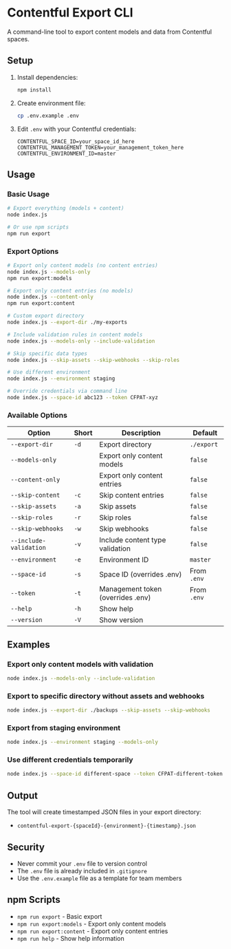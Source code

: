 # Contentful Export CLI

A command-line tool to export content models and data from Contentful spaces.

## Setup

1. Install dependencies:
   ```bash
   npm install
   ```

2. Create environment file:
   ```bash
   cp .env.example .env
   ```

3. Edit `.env` with your Contentful credentials:
   ```env
   CONTENTFUL_SPACE_ID=your_space_id_here
   CONTENTFUL_MANAGEMENT_TOKEN=your_management_token_here
   CONTENTFUL_ENVIRONMENT_ID=master
   ```

## Usage

### Basic Usage

```bash
# Export everything (models + content)
node index.js

# Or use npm scripts
npm run export
```

### Export Options

```bash
# Export only content models (no content entries)
node index.js --models-only
npm run export:models

# Export only content entries (no models)
node index.js --content-only
npm run export:content

# Custom export directory
node index.js --export-dir ./my-exports

# Include validation rules in content models
node index.js --models-only --include-validation

# Skip specific data types
node index.js --skip-assets --skip-webhooks --skip-roles

# Use different environment
node index.js --environment staging

# Override credentials via command line
node index.js --space-id abc123 --token CFPAT-xyz
```

### Available Options

| Option | Short | Description | Default |
|--------|-------|-------------|---------|
| `--export-dir` | `-d` | Export directory | `./export` |
| `--models-only` | | Export only content models | `false` |
| `--content-only` | | Export only content entries | `false` |
| `--skip-content` | `-c` | Skip content entries | `false` |
| `--skip-assets` | `-a` | Skip assets | `false` |
| `--skip-roles` | `-r` | Skip roles | `false` |
| `--skip-webhooks` | `-w` | Skip webhooks | `false` |
| `--include-validation` | `-v` | Include content type validation | `false` |
| `--environment` | `-e` | Environment ID | `master` |
| `--space-id` | `-s` | Space ID (overrides .env) | From `.env` |
| `--token` | `-t` | Management token (overrides .env) | From `.env` |
| `--help` | `-h` | Show help | |
| `--version` | `-V` | Show version | |

## Examples

### Export only content models with validation
```bash
node index.js --models-only --include-validation
```

### Export to specific directory without assets and webhooks
```bash
node index.js --export-dir ./backups --skip-assets --skip-webhooks
```

### Export from staging environment
```bash
node index.js --environment staging --models-only
```

### Use different credentials temporarily
```bash
node index.js --space-id different-space --token CFPAT-different-token
```

## Output

The tool will create timestamped JSON files in your export directory:
- `contentful-export-{spaceId}-{environment}-{timestamp}.json`

## Security

- Never commit your `.env` file to version control
- The `.env` file is already included in `.gitignore`
- Use the `.env.example` file as a template for team members

## npm Scripts

- `npm run export` - Basic export
- `npm run export:models` - Export only content models
- `npm run export:content` - Export only content entries  
- `npm run help` - Show help information